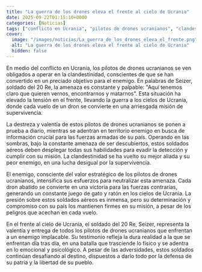 ```yaml
---
title: "La guerra de los drones eleva el frente al cielo de Ucrania"
date: 2025-09-22T01:15:10+0000
categories: [Noticias]
tags: ["conflicto en Ucrania", "pilotos de drones ucranianos", "clandestinidad", "enemigo", "guerra", "valentía", "estratégico", "soldados aéreos", "supervivencia", "determinación", "peligros", "testimonio", "batalla."]
cover:
  image: "/images/noticias/La_guerra_de_los_drones_eleva_el_frente.png"
  alt: "La guerra de los drones eleva el frente al cielo de Ucrania"
  hidden: false
---
```


En medio del conflicto en Ucrania, los pilotos de drones ucranianos se ven obligados a operar en la clandestinidad, conscientes de que se han convertido en un preciado objetivo para el enemigo. En palabras de Seizer, soldado del 20 Re, la amenaza es constante y palpable: "Aquí tenemos claro que quieren vernos, encontrarnos y matarnos". Esta situación ha elevado la tensión en el frente, llevando la guerra a los cielos de Ucrania, donde cada vuelo de un dron se convierte en una arriesgada misión de supervivencia.

La destreza y valentía de estos pilotos de drones ucranianos se ponen a prueba a diario, mientras se adentran en territorio enemigo en busca de información crucial para las fuerzas armadas de su país. Operando en las sombras, bajo la constante amenaza de ser descubiertos, estos soldados aéreos deben desplegar todas sus habilidades para evadir la detección y cumplir con su misión. La clandestinidad se ha vuelto su mejor aliada y su peor enemigo, en una lucha desigual por la supervivencia.

El enemigo, consciente del valor estratégico de los pilotos de drones ucranianos, intensifica sus esfuerzos para neutralizar esta amenaza. Cada dron abatido se convierte en una victoria para las fuerzas contrarias, generando un constante juego de gato y ratón en los cielos de Ucrania. La presión sobre estos soldados aéreos es inmensa, pero su determinación y compromiso con su país los mantienen firmes en su misión, a pesar de los peligros que acechan en cada vuelo.

En el frente al cielo de Ucrania, el soldado del 20 Re, Seizer, representa la valentía y entrega de todos los pilotos de drones ucranianos que enfrentan a un enemigo implacable. Su testimonio refleja la dura realidad a la que se enfrentan día tras día, en una batalla que trasciende lo físico y se adentra en lo emocional y psicológico. A pesar de las adversidades, estos soldados continúan desafiando al destino, dispuestos a darlo todo por la defensa de su patria y la libertad de su pueblo.
